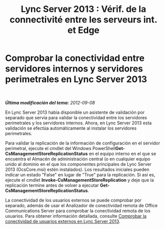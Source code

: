 ﻿---
title: "Lync Server 2013 : Vérif. de la connectivité entre les serveurs int. et Edge"
TOCTitle: Comprobar la conectividad entre servidores internos y servidores perimetrales
ms:assetid: 219f706e-2b8a-46c5-b394-c384240eef50
ms:mtpsurl: https://technet.microsoft.com/es-es/library/Gg398292(v=OCS.15)
ms:contentKeyID: 48274640
ms.date: 01/07/2017
mtps_version: v=OCS.15
ms.translationtype: HT
---

# Comprobar la conectividad entre servidores internos y servidores perimetrales en Lync Server 2013

 

_**Última modificación del tema:** 2012-09-08_

En Lync Server 2013 había disponible un asistente de validación por separado que servía para validar la conectividad entre los servidores perimetrales y los servidores internos. Ahora, en Lync Server 2013 esta validación se efectúa automáticamente al instalar los servidores perimetrales.

Para validar la replicación de la información de configuración en el servidor perimetral, ejecute el cmdlet del Windows PowerShell**Get-CsManagementStoreReplicationStatus** en el equipo interno en el que se encuentra el Almacén de administración central (o en cualquier equipo unido al dominio en el que los componentes principales de Lync Server 2013 (OcsCore.msi) estén instalados). Los resultados iniciales pueden indicar un estado "False" en lugar de "True" para la replicación. Si así es, ejecute el cmdlet **Invoke-CsManagementStoreReplication** y deje que la replicación termine antes de volver a ejecutar **Get-CsManagementStoreReplicationStatus**.

La conectividad de los usuarios externos se puede comprobar por separado, además de usar el Analizador de conectividad remota de Office Communications Server para comprobar la conectividad remota de los usuarios. Para obtener información detallada, consulte [Comprobar la conectividad de usuarios externos en Lync Server 2013](lync-server-2013-verify-connectivity-for-external-users.md).

